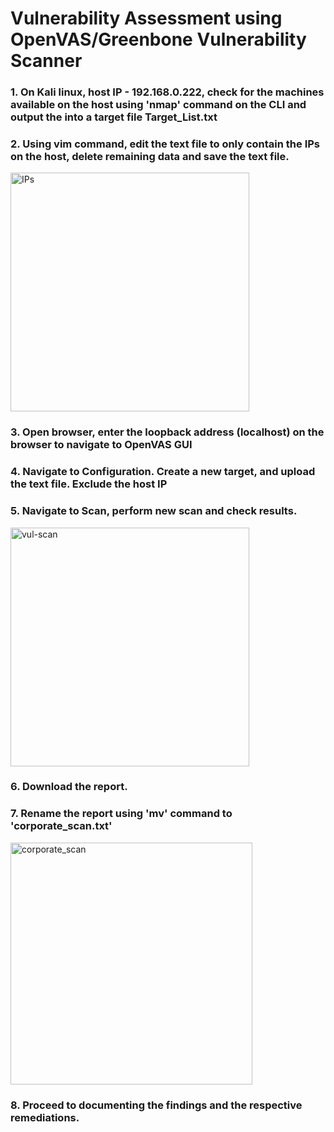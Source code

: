 # Vulnerability Assessment using OpenVAS/Greenbone Vulnerability Scanner

 ### 1. On Kali linux, host IP - 192.168.0.222, check for the machines available on the host using 'nmap' command on the CLI and output the into a target file Target_List.txt

 ### 2. Using vim command, edit the text file to only contain the IPs on the host, delete remaining data and save the text file.
   <img width="382" alt="IPs" src="https://user-images.githubusercontent.com/89782464/230750068-faa69139-7be4-483f-9416-ace729976944.PNG">

### 3. Open browser, enter the loopback address (localhost) on the browser to navigate to OpenVAS GUI

### 4. Navigate to Configuration. Create a new target, and upload the text file. Exclude the host IP

### 5. Navigate to Scan, perform new scan and check results.
   <img width="382" alt="vul-scan" src="https://user-images.githubusercontent.com/89782464/230750072-a1d48fdc-7bbe-48a3-97d4-497eb07aba96.PNG">
   
### 6. Download the report.

### 7. Rename the report using 'mv' command to 'corporate_scan.txt'
  <img width="387" alt="corporate_scan" src="https://user-images.githubusercontent.com/89782464/230750077-05d59383-7562-47ca-93ef-8880c32a1d61.PNG">

### 8. Proceed to documenting the findings and the respective remediations.
